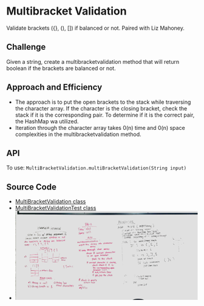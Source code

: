 # Multibracket Validation
Validate brackets ({}, (), []) if balanced or not. Paired with Liz Mahoney.

## Challenge
Given a string, create a multibracketvalidation method that will return boolean if the brackets are balanced or not.

## Approach and Efficiency
* The approach is to put the open brackets to the stack while traversing the character array. If the character is  the closing bracket, check the stack if it is the corresponding pair. To determine if it is the correct pair, the HashMap wa utilized. 
* Iteration through the character array takes 0(n) time and 0(n) space complexities in the multibracketvalidation method. 

## API
To use: `MultiBracketValidation.multiBracketValidation(String input)`

## Source Code
* [MultiBracketValidation class](./src/main/java/multibracketvalidation/MultiBracketValidation.java)
* [MultiBracketValidationTest class](./src/main/test/multibracketvalidation/MultiBracketValidationTest.java)
* ![alt multi_bracket_validation](../../challenges-401/assets/multi_bracket_validation.jpg)
